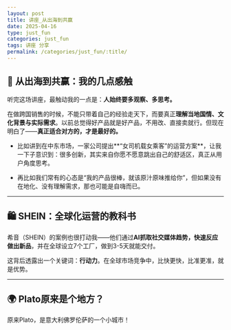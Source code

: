 ```yaml
---
layout: post
title: 讲座_从出海到共赢
date: 2025-04-16
type: just_fun
categories: just_fun
tags: 讲座 分享
permalink: /categories/just_fun/:title/
---
```

## 🧭 从出海到共赢：我的几点感触

听完这场讲座，最触动我的一点是：**人始终要多观察、多思考。**

在做跨国销售的时候，不能只带着自己的经验走天下，而要真正**理解当地国情、文化背景与实际需求**。以前总觉得好产品就是好产品，不用改、直接卖就行。但现在明白了——**真正适合对方的，才是最好的。**

- 比如讲到在中东市场，一家公司提出**“女司机载女乘客”的运营方案**，让我一下子意识到：很多创新，其实来自你愿不愿意跳出自己的舒适区，真正从用户角度思考。
  
- 再比如我们常有的心态是“我的产品很棒，就该原汁原味推给你”，但如果没有在地化、没有理解需求，那也可能是自嗨而已。

---

## 🛍️ SHEIN：全球化运营的教科书

希音（SHEIN）的案例也很打动我——他们通过**AI抓取社交媒体趋势，快速反应做出新品**，并在全球设立7个工厂，做到3-5天就能交付。

这背后透露出一个关键词：**行动力**。在全球市场竞争中，比快更快，比准更准，就是优势。

---

## 🌍 Plato原来是个地方？

原来Plato，是意大利佛罗伦萨的一个小城市！
